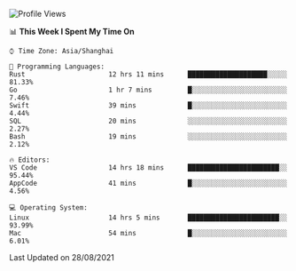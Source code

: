 <!--START_SECTION:waka-->
![Profile Views](http://img.shields.io/badge/Profile%20Views-27-blue)

📊 **This Week I Spent My Time On** 

```text
⌚︎ Time Zone: Asia/Shanghai

💬 Programming Languages: 
Rust                     12 hrs 11 mins      ████████████████████░░░░░   81.33% 
Go                       1 hr 7 mins         █░░░░░░░░░░░░░░░░░░░░░░░░   7.46% 
Swift                    39 mins             █░░░░░░░░░░░░░░░░░░░░░░░░   4.44% 
SQL                      20 mins             ░░░░░░░░░░░░░░░░░░░░░░░░░   2.27% 
Bash                     19 mins             ░░░░░░░░░░░░░░░░░░░░░░░░░   2.12%

🔥 Editors: 
VS Code                  14 hrs 18 mins      ███████████████████████░░   95.44% 
AppCode                  41 mins             █░░░░░░░░░░░░░░░░░░░░░░░░   4.56%

💻 Operating System: 
Linux                    14 hrs 5 mins       ███████████████████████░░   93.99% 
Mac                      54 mins             █░░░░░░░░░░░░░░░░░░░░░░░░   6.01%

```


 Last Updated on 28/08/2021
<!--END_SECTION:waka-->
